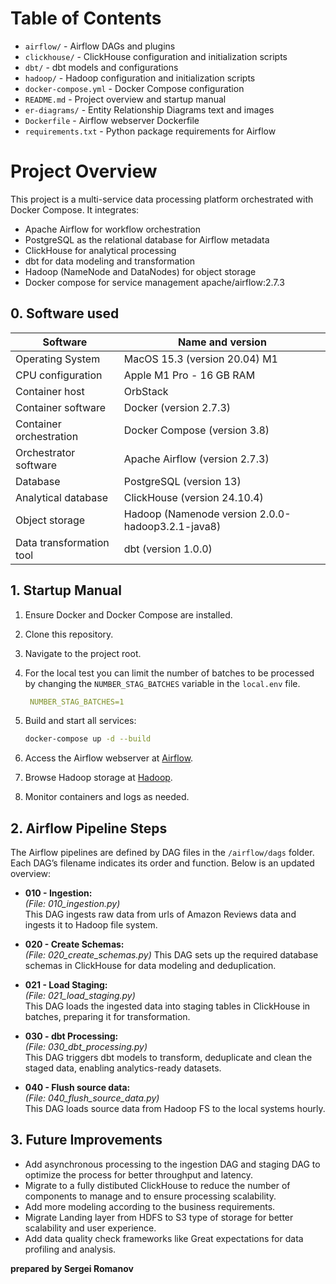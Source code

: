 # Table of Contents
- `airflow/` - Airflow DAGs and plugins
- `clickhouse/` - ClickHouse configuration and initialization scripts
- `dbt/` - dbt models and configurations
- `hadoop/` - Hadoop configuration and initialization scripts
- `docker-compose.yml` - Docker Compose configuration
- `README.md` - Project overview and startup manual
- `er-diagrams/` - Entity Relationship Diagrams text and images
- `Dockerfile` - Airflow webserver Dockerfile
- `requirements.txt` - Python package requirements for Airflow

# Project Overview

This project is a multi-service data processing platform orchestrated with Docker Compose. It integrates:
- Apache Airflow for workflow orchestration
- PostgreSQL as the relational database for Airflow metadata
- ClickHouse for analytical processing 
- dbt for data modeling and transformation
- Hadoop (NameNode and DataNodes) for object storage
- Docker compose for service management
 apache/airflow:2.7.3

## 0\. Software used 
| Software                      | Name and version                                       |
|-------------------------------|--------------------------------------------------------|
| Operating System              | MacOS 15.3 (version 20.04) M1                           |
| CPU configuration             | Apple M1 Pro - 16 GB RAM                               |
| Container host                | OrbStack                                               |
| Container software            | Docker (version 2.7.3) |
| Container orchestration       | Docker Compose (version 3.8)                           |
| Orchestrator software         | Apache Airflow (version 2.7.3)                           |
| Database                      | PostgreSQL (version 13)                                |
| Analytical database           | ClickHouse (version 24.10.4)                           |
| Object storage                | Hadoop (Namenode version 2.0.0-hadoop3.2.1-java8)       |
| Data transformation tool      | dbt (version 1.0.0)                                    |


## 1\. Startup Manual

1. Ensure Docker and Docker Compose are installed.
2. Clone this repository.
3. Navigate to the project root.
4. For the local test you can limit the number of batches to be processed by changing the `NUMBER_STAG_BATCHES` variable in the `local.env` file.
   ```yaml
    NUMBER_STAG_BATCHES=1
   ```
5. Build and start all services:
   ```bash
   docker-compose up -d --build
   ```

6. Access the Airflow webserver at [Airflow](http://localhost:8080).
7. Browse Hadoop storage at [Hadoop](http://localhost:9870/explorer.html#/).
8. Monitor containers and logs as needed.

## 2. Airflow Pipeline Steps

The Airflow pipelines are defined by DAG files in the `/airflow/dags` folder. Each DAG’s filename indicates its order and function. Below is an updated overview:

- **010 - Ingestion:**  
  *(File: 010_ingestion.py)*  
  This DAG ingests raw data from urls of Amazon Reviews data and ingests it to Hadoop file system.

- **020 - Create Schemas:**  
  *(File: 020_create_schemas.py)*
  This DAG sets up the required database schemas in ClickHouse for data modeling and deduplication.

- **021 - Load Staging:**  
  *(File: 021_load_staging.py)*  
  This DAG loads the ingested data into staging tables in ClickHouse in batches, preparing it for transformation.

- **030 - dbt Processing:**  
  *(File: 030_dbt_processing.py)*  
  This DAG triggers dbt models to transform, deduplicate and clean the staged data, enabling analytics-ready datasets.

- **040 - Flush source data:**  
  *(File: 040_flush_source_data.py)*  
  This DAG loads source data from Hadoop FS to the local systems hourly.

## 3. Future Improvements
- Add asynchronous processing to the ingestion DAG and staging DAG to optimize the process for better throughput and latency.
- Migrate to a fully distibuted ClickHouse to reduce the number of components to manage and to ensure processing scalability.
- Add more modeling according to the business requirements.
- Migrate Landing layer from HDFS to S3 type of storage for better scalability and user experience.
- Add data quality check frameworks like Great expectations for data profiling and analysis.


**prepared by Sergei Romanov**